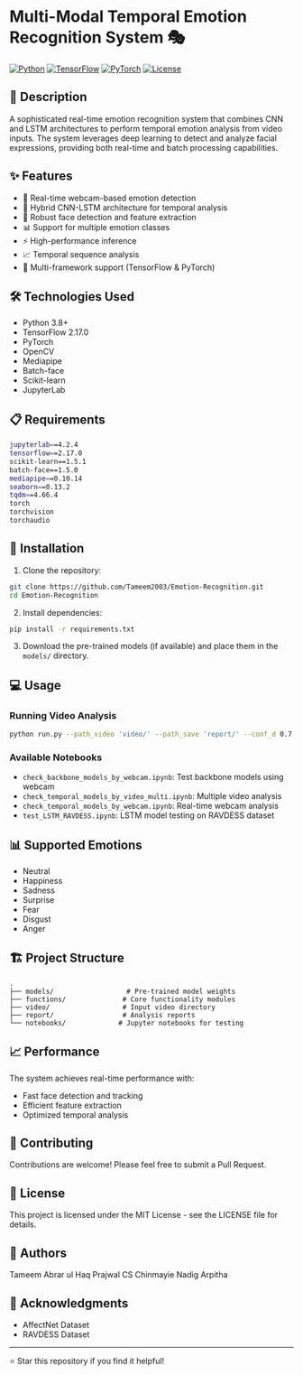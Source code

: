 # Multi-Modal Temporal Emotion Recognition System 🎭

[![Python](https://img.shields.io/badge/Python-3.8+-blue.svg)](https://www.python.org/downloads/)
[![TensorFlow](https://img.shields.io/badge/TensorFlow-2.17.0-orange.svg)](https://tensorflow.org/)
[![PyTorch](https://img.shields.io/badge/PyTorch-Latest-red.svg)](https://pytorch.org/)
[![License](https://img.shields.io/badge/License-MIT-green.svg)](https://opensource.org/licenses/MIT)

## 📝 Description

A sophisticated real-time emotion recognition system that combines CNN and LSTM architectures to perform temporal emotion analysis from video inputs. The system leverages deep learning to detect and analyze facial expressions, providing both real-time and batch processing capabilities.

## ✨ Features

- 🎥 Real-time webcam-based emotion detection
- 🧠 Hybrid CNN-LSTM architecture for temporal analysis
- 👤 Robust face detection and feature extraction
- 📊 Support for multiple emotion classes
- ⚡ High-performance inference
- 📈 Temporal sequence analysis
- 🔄 Multi-framework support (TensorFlow & PyTorch)

## 🛠️ Technologies Used

- Python 3.8+
- TensorFlow 2.17.0
- PyTorch
- OpenCV
- Mediapipe
- Batch-face
- Scikit-learn
- JupyterLab

## 📋 Requirements

```bash
jupyterlab==4.2.4
tensorflow==2.17.0
scikit-learn==1.5.1
batch-face==1.5.0
mediapipe==0.10.14
seaborn==0.13.2
tqdm==4.66.4
torch
torchvision
torchaudio
```

## 🚀 Installation

1. Clone the repository:
```bash
git clone https://github.com/Tameem2003/Emotion-Recognition.git
cd Emotion-Recognition
```

2. Install dependencies:
```bash
pip install -r requirements.txt
```

3. Download the pre-trained models (if available) and place them in the `models/` directory.

## 💻 Usage

### Running Video Analysis
```bash
python run.py --path_video 'video/' --path_save 'report/' --conf_d 0.7
```

### Available Notebooks
- `check_backbone_models_by_webcam.ipynb`: Test backbone models using webcam
- `check_temporal_models_by_video_multi.ipynb`: Multiple video analysis
- `check_temporal_models_by_webcam.ipynb`: Real-time webcam analysis
- `test_LSTM_RAVDESS.ipynb`: LSTM model testing on RAVDESS dataset

## 📊 Supported Emotions

- Neutral
- Happiness
- Sadness
- Surprise
- Fear
- Disgust
- Anger

## 🏗️ Project Structure

```
.
├── models/                  # Pre-trained model weights
├── functions/              # Core functionality modules
├── video/                  # Input video directory
├── report/                 # Analysis reports
└── notebooks/             # Jupyter notebooks for testing
```

## 📈 Performance

The system achieves real-time performance with:
- Fast face detection and tracking
- Efficient feature extraction
- Optimized temporal analysis

## 🤝 Contributing

Contributions are welcome! Please feel free to submit a Pull Request.

## 📄 License

This project is licensed under the MIT License - see the LICENSE file for details.

## 👥 Authors

Tameem Abrar ul Haq
Prajwal CS
Chinmayie Nadig
Arpitha 

## 🙏 Acknowledgments

- AffectNet Dataset
- RAVDESS Dataset

---
⭐ Star this repository if you find it helpful!
